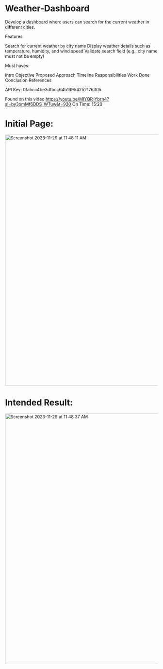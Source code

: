 # Weather-Dashboard
Develop a dashboard where users can search for the current weather in different cities.

Features:

Search for current weather by city name
Display weather details such as temperature, humidity, and wind speed
Validate search field (e.g., city name must not be empty)

Must haves:

Intro
Objective
Proposed Approach
Timeline
Responsibilities
Work Done
Conclusion
References


API Key:
0fabcc4be3dfbcc64b13954252176305

Found on this video 
https://youtu.be/MIYQR-Ybrn4?si=by3omMf6DDS_WTuw&t=920
On Time: 15:20

# Initial Page:
<img width="827" alt="Screenshot 2023-11-29 at 11 48 11 AM" src="https://github.com/AlexFergestad/Weather-Dashboard/assets/122844276/e6f4fa3c-f75f-4867-8826-5313a152ce92">


# Intended Result: 
<img width="826" alt="Screenshot 2023-11-29 at 11 48 37 AM" src="https://github.com/AlexFergestad/Weather-Dashboard/assets/122844276/69711c9d-deb1-4cfb-a5db-3be37bd40dd5">

